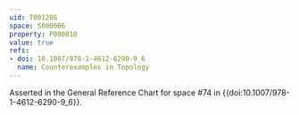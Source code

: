 ```yaml
---
uid: T001286
space: S000066
property: P000010
value: true
refs:
- doi: 10.1007/978-1-4612-6290-9_6
  name: Counterexamples in Topology
---
```


Asserted in the General Reference Chart for space #74 in
{{doi:10.1007/978-1-4612-6290-9_6}}.
